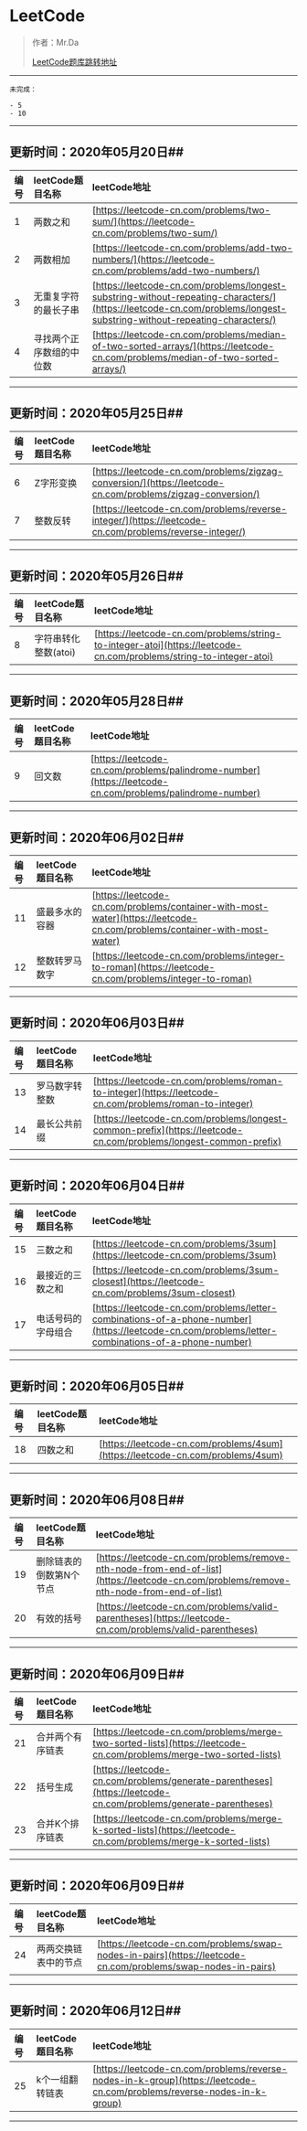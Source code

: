 # LeetCode #
> 作者：Mr.Da
> 
> [LeetCode题库跳转地址](https://leetcode-cn.com/problemset/all/ "leetcode-cn.com")


----------

    未完成：
    
    - 5
    - 10

----------

## 更新时间：2020年05月20日##

| 编号 |leetCode题目名称|leetCode地址 |
|:-|:- | :- |
| 1 | 两数之和 |[https://leetcode-cn.com/problems/two-sum/](https://leetcode-cn.com/problems/two-sum/) |
| 2 | 两数相加 |[https://leetcode-cn.com/problems/add-two-numbers/](https://leetcode-cn.com/problems/add-two-numbers/) |
|3|无重复字符的最长子串|[https://leetcode-cn.com/problems/longest-substring-without-repeating-characters/](https://leetcode-cn.com/problems/longest-substring-without-repeating-characters/)|
|4|寻找两个正序数组的中位数|[https://leetcode-cn.com/problems/median-of-two-sorted-arrays/](https://leetcode-cn.com/problems/median-of-two-sorted-arrays/)|


----------

## 更新时间：2020年05月25日##

| 编号 |leetCode题目名称|leetCode地址 |
|:-|:- | :- |
|6|Z字形变换|[https://leetcode-cn.com/problems/zigzag-conversion/](https://leetcode-cn.com/problems/zigzag-conversion/)|
|7|整数反转|[https://leetcode-cn.com/problems/reverse-integer/](https://leetcode-cn.com/problems/reverse-integer/)|


----------

## 更新时间：2020年05月26日##

| 编号 |leetCode题目名称| leetCode地址 |
|:-|:- | :- |
|8|字符串转化整数(atoi)|[https://leetcode-cn.com/problems/string-to-integer-atoi](https://leetcode-cn.com/problems/string-to-integer-atoi)|


----------

## 更新时间：2020年05月28日##

| 编号 |leetCode题目名称| leetCode地址 |
|:-|:- | :- |
|9|回文数|[https://leetcode-cn.com/problems/palindrome-number](https://leetcode-cn.com/problems/palindrome-number)|


----------

## 更新时间：2020年06月02日##

| 编号 |leetCode题目名称|leetCode地址 |
|:-|:- | :- |
|11|盛最多水的容器|[https://leetcode-cn.com/problems/container-with-most-water](https://leetcode-cn.com/problems/container-with-most-water)|
|12|整数转罗马数字|[https://leetcode-cn.com/problems/integer-to-roman](https://leetcode-cn.com/problems/integer-to-roman)|

----------

## 更新时间：2020年06月03日##

| 编号 |leetCode题目名称|leetCode地址 |
|:-|:- | :- |
|13|罗马数字转整数|[https://leetcode-cn.com/problems/roman-to-integer](https://leetcode-cn.com/problems/roman-to-integer)|
|14|最长公共前缀|[https://leetcode-cn.com/problems/longest-common-prefix](https://leetcode-cn.com/problems/longest-common-prefix)|

----------

## 更新时间：2020年06月04日##

| 编号 |leetCode题目名称|leetCode地址 |
|:-|:- | :- |
|15|三数之和|[https://leetcode-cn.com/problems/3sum](https://leetcode-cn.com/problems/3sum)|
|16|最接近的三数之和|[https://leetcode-cn.com/problems/3sum-closest](https://leetcode-cn.com/problems/3sum-closest)|
|17|电话号码的字母组合|[https://leetcode-cn.com/problems/letter-combinations-of-a-phone-number](https://leetcode-cn.com/problems/letter-combinations-of-a-phone-number)|

----------

## 更新时间：2020年06月05日##

| 编号 |leetCode题目名称|leetCode地址 |
|:-|:- | :- |
|18|四数之和|[https://leetcode-cn.com/problems/4sum](https://leetcode-cn.com/problems/4sum)|

----------

## 更新时间：2020年06月08日##

| 编号 |leetCode题目名称|leetCode地址 |
|:-|:- | :- |
|19|删除链表的倒数第N个节点|[https://leetcode-cn.com/problems/remove-nth-node-from-end-of-list](https://leetcode-cn.com/problems/remove-nth-node-from-end-of-list)|
|20|有效的括号|[https://leetcode-cn.com/problems/valid-parentheses](https://leetcode-cn.com/problems/valid-parentheses)|

----------

## 更新时间：2020年06月09日##

| 编号 |leetCode题目名称|leetCode地址 |
|:-|:- | :- |
|21|合并两个有序链表|[https://leetcode-cn.com/problems/merge-two-sorted-lists](https://leetcode-cn.com/problems/merge-two-sorted-lists)|
|22|括号生成|[https://leetcode-cn.com/problems/generate-parentheses](https://leetcode-cn.com/problems/generate-parentheses)|
|23|合并K个排序链表|[https://leetcode-cn.com/problems/merge-k-sorted-lists](https://leetcode-cn.com/problems/merge-k-sorted-lists)|

----------

## 更新时间：2020年06月09日##

| 编号 |leetCode题目名称|leetCode地址 |
|:-|:- | :- |
|24|两两交换链表中的节点|[https://leetcode-cn.com/problems/swap-nodes-in-pairs](https://leetcode-cn.com/problems/swap-nodes-in-pairs)|

----------

## 更新时间：2020年06月12日##

| 编号 |leetCode题目名称|leetCode地址 |
|:-|:- | :- |
|25|k个一组翻转链表|[https://leetcode-cn.com/problems/reverse-nodes-in-k-group](https://leetcode-cn.com/problems/reverse-nodes-in-k-group)|

----------

